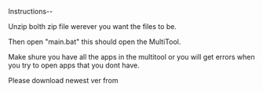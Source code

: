 Instructions--

Unzip bolth zip file werever you want the files to be.

Then open "main.bat" this should open the MultiTool.

Make shure you have all the apps in the multitool or you will get errors when you try to open apps that you dont have.

Please download newest ver from
